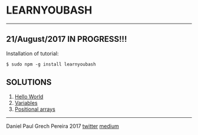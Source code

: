 # LEARNYOUBASH
---

## 21/August/2017 IN PROGRESS!!!

Installation of tutorial:
```
$ sudo npm -g install learnyoubash
```

## SOLUTIONS

1. [Hello World](https://github.com/pereiradaniel/learnyoubash/tree/master/hello_world)
2. [Variables](https://github.com/pereiradaniel/learnyoubash/tree/master/variables)
3. [Positional arrays](https://github.com/pereiradaniel/learnyoubash/tree/master/positional_arrays)

---
Daniel Paul Grech Pereira 2017
[twitter](https://twitter.com/pereirawebdev)
[medium](https://medium.com/pereirawebdev)
